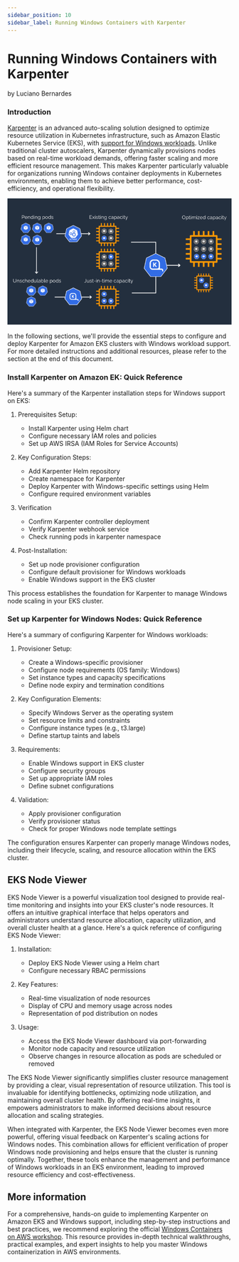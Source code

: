 ```yaml
---
sidebar_position: 10
sidebar_label: Running Windows Containers with Karpenter
---
```


# Running Windows Containers with Karpenter
by Luciano Bernardes

### Introduction
[Karpenter](https://karpenter.sh/) is an advanced auto-scaling solution designed to optimize resource utilization in Kubernetes infrastructure, such as Amazon Elastic Kubernetes Service (EKS), with [support for Windows workloads](https://aws.amazon.com/about-aws/whats-new/2023/07/karpenter-windows-containers/). Unlike traditional cluster autoscalers, Karpenter dynamically provisions nodes based on real-time workload demands, offering faster scaling and more efficient resource management. This makes Karpenter particularly valuable for organizations running Windows container deployments in Kubernetes environments, enabling them to achieve better performance, cost-efficiency, and operational flexibility.

![IMAGE1](IMG/IMG-1.png)

In the following sections, we'll provide the essential steps to configure and deploy Karpenter for Amazon EKS clusters with Windows workload support. For more detailed instructions and additional resources, please refer to the section at the end of this document.

### Install Karpenter on Amazon EK: Quick Reference
Here's a summary of the Karpenter installation steps for Windows support on EKS:

1. Prerequisites Setup:
   - Install Karpenter using Helm chart
   - Configure necessary IAM roles and policies
   - Set up AWS IRSA (IAM Roles for Service Accounts)

2. Key Configuration Steps:
   - Add Karpenter Helm repository
   - Create namespace for Karpenter
   - Deploy Karpenter with Windows-specific settings using Helm
   - Configure required environment variables

3. Verification
   - Confirm Karpenter controller deployment
   - Verify Karpenter webhook service
   - Check running pods in karpenter namespace

4. Post-Installation:
   - Set up node provisioner configuration
   - Configure default provisioner for Windows workloads
   - Enable Windows support in the EKS cluster

This process establishes the foundation for Karpenter to manage Windows node scaling in your EKS cluster.

### Set up Karpenter for Windows Nodes: Quick Reference

Here's a summary of configuring Karpenter for Windows workloads:

1. Provisioner Setup:
   - Create a Windows-specific provisioner
   - Configure node requirements (OS family: Windows)
   - Set instance types and capacity specifications
   - Define node expiry and termination conditions

2. Key Configuration Elements:
   - Specify Windows Server as the operating system
   - Set resource limits and constraints
   - Configure instance types (e.g., t3.large)
   - Define startup taints and labels

3. Requirements:
   - Enable Windows support in EKS cluster
   - Configure security groups
   - Set up appropriate IAM roles
   - Define subnet configurations

4. Validation:
   - Apply provisioner configuration
   - Verify provisioner status
   - Check for proper Windows node template settings

The configuration ensures Karpenter can properly manage Windows nodes, including their lifecycle, scaling, and resource allocation within the EKS cluster.

## EKS Node Viewer

EKS Node Viewer is a powerful visualization tool designed to provide real-time monitoring and insights into your EKS cluster's node resources. It offers an intuitive graphical interface that helps operators and administrators understand resource allocation, capacity utilization, and overall cluster health at a glance. Here's a quick reference of configuring EKS Node Viewer:

1. Installation:
   - Deploy EKS Node Viewer using a Helm chart
   - Configure necessary RBAC permissions

2. Key Features:
   - Real-time visualization of node resources
   - Display of CPU and memory usage across nodes
   - Representation of pod distribution on nodes

3. Usage:
   - Access the EKS Node Viewer dashboard via port-forwarding
   - Monitor node capacity and resource utilization
   - Observe changes in resource allocation as pods are scheduled or removed

The EKS Node Viewer significantly simplifies cluster resource management by providing a clear, visual representation of resource utilization. This tool is invaluable for identifying bottlenecks, optimizing node utilization, and maintaining overall cluster health. By offering real-time insights, it empowers administrators to make informed decisions about resource allocation and scaling strategies.

When integrated with Karpenter, the EKS Node Viewer becomes even more powerful, offering visual feedback on Karpenter's scaling actions for Windows nodes. This combination allows for efficient verification of proper Windows node provisioning and helps ensure that the cluster is running optimally. Together, these tools enhance the management and performance of Windows workloads in an EKS environment, leading to improved resource efficiency and cost-effectiveness.

## More information

For a comprehensive, hands-on guide to implementing Karpenter on Amazon EKS and Windows support, including step-by-step instructions and best practices, we recommend exploring the official [Windows Containers on AWS workshop](https://catalog.us-east-1.prod.workshops.aws/workshops/1de8014a-d598-4cb5-a119-801576492564/en-US/module1-eks/lab9-karpenter-windows). This resource provides in-depth technical walkthroughs, practical examples, and expert insights to help you master Windows containerization in AWS environments.